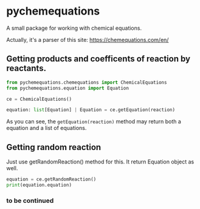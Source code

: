 # pychemequations
A small package for working with chemical equations. 

Actually, it's a parser of this site: https://chemequations.com/en/

## Getting products and coefficents of reaction by reactants.

```python
from pychemequations.chemequations import ChemicalEquations
from pychemequations.equation import Equation

ce = ChemicalEquations()

equation: list[Equation] | Equation = ce.getEquation(reaction)

```
As you can see, the ```getEquation(reaction)``` method may return both a equation and a list of equations. 

## Getting random reaction
Just use getRandomReaction() method for this. It return Equation object as well.
```python
equation = ce.getRandomReaction()
print(equation.equation)
```


### to be continued
